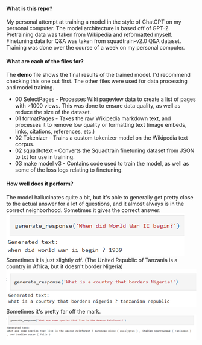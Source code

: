 #### What is this repo?
My personal attempt at training a model in the style of ChatGPT on my personal computer. The model architecture is based off of GPT-2. Pretraining data was taken from Wikipedia and reformatted myself. Finetuning data for Q&A was taken from squadtrain-v2.0 Q&A dataset. Training was done over the course of a week on my personal computer.

#### What are each of the files for?
The **demo** file shows the final results of the trained model. I'd recommend checking this one out first.
The other files were used for data processing and model training. 
* 00 SelectPages - Processes Wiki pageview data to create a list of pages with >1000 views. This was done to ensure data quality, as well as reduce the size of the dataset.
* 01 formatPages - Takes the raw Wikipedia markdown text, and processes it to remove low quality or formatting text (image embeds, links, citations, references, etc.)
* 02 Tokenizer - Trains a custom tokenizer model on the Wikipedia text corpus.
* 02 squadtotext - Converts the Squadtrain finetuning dataset from JSON to txt for use in training.
* 03 make model v3 - Contains code used to train the model, as well as some of the loss logs relating to finetuning. 

#### How well does it perform?
The model hallucinates quite a bit, but it's able to generally get pretty close to the actual answer for a lot of questions, and it almost always is in the correct neighborhood.
Sometimes it gives the correct answer:
![An example of a correct answer](./demo_screenshots/WikiGPT_2.png)
Sometimes it is just slightly off. (The United Republic of Tanzania is a country in Africa, but it doesn't border Nigeria)
![An example of a nearly correct answer](./demo_screenshots/WikiGPT_1.png)
Sometimes it's pretty far off the mark.
![An example of a clearly wrong answer](./demo_screenshots/WikiGPT_3.png)

